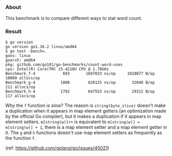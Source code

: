 
### About

This benchmark is to compare different ways to stat word count.

### Result

```
$ go version
go version go1.16.2 linux/amd64
$ go test -bench=.
goos: linux
goarch: amd64
pkg: github.com/go101/go-benchmarks/count-word-uses
cpu: Intel(R) Core(TM) i5-4210U CPU @ 1.70GHz
Benchmark_f-4   	     693	   1697033 ns/op	 1928077 B/op	   10009 allocs/op
Benchmark_g-4   	    1808	    620125 ns/op	   32040 B/op	     211 allocs/op
Benchmark_h-4   	    1792	    647553 ns/op	   29312 B/op	     117 allocs/op
```

Why the `f` function is slow? The reason is `string(byte_slice)` doesn't make a
duplication when it appears in map element getters (an optimization made by the
official Go compiler), but it makes a duplication if it appears in map element setters.
`m[string(w)]++` is equivalent to `m[string(w)] = m[string(w)] + 1`, there is a
map element setter and a map element getter in it. The `g` and `h` functions
doesn't use map element setters as frequently as the function `f`.

(ref: https://github.com/golang/go/issues/45021)


